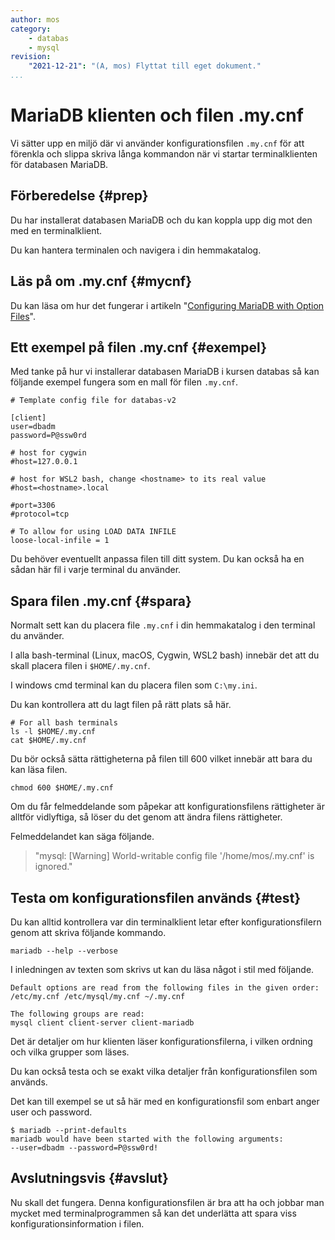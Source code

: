 ```yaml
---
author: mos
category:
    - databas
    - mysql
revision:
    "2021-12-21": "(A, mos) Flyttat till eget dokument."
...
```

MariaDB klienten och filen .my.cnf
==================================

Vi sätter upp en miljö där vi använder konfigurationsfilen `.my.cnf` för att förenkla och slippa skriva långa kommandon när vi startar terminalklienten för databasen MariaDB.

<!--more-->



Förberedelse {#prep}
--------------------------------------

Du har installerat databasen MariaDB och du kan koppla upp dig mot den med en terminalklient.

Du kan hantera terminalen och navigera i din hemmakatalog.



Läs på om .my.cnf {#mycnf}
--------------------------------------

Du kan läsa om hur det fungerar i artikeln "[Configuring MariaDB with Option Files](https://mariadb.com/kb/en/configuring-mariadb-with-option-files/)".



Ett exempel på filen .my.cnf {#exempel}
--------------------------------------

Med tanke på hur vi installerar databasen MariaDB i kursen databas så kan följande exempel fungera som en mall för filen `.my.cnf`.

```text
# Template config file for databas-v2

[client]
user=dbadm
password=P@ssw0rd

# host for cygwin
#host=127.0.0.1

# host for WSL2 bash, change <hostname> to its real value
#host=<hostname>.local

#port=3306
#protocol=tcp

# To allow for using LOAD DATA INFILE
loose-local-infile = 1
```

Du behöver eventuellt anpassa filen till ditt system. Du kan också ha en sådan här fil i varje terminal du använder.



Spara filen .my.cnf {#spara}
--------------------------------------

Normalt sett kan du placera file `.my.cnf` i din hemmakatalog i den terminal du använder.

I alla bash-terminal (Linux, macOS, Cygwin, WSL2 bash) innebär det att du skall placera filen i `$HOME/.my.cnf`.

I windows cmd terminal kan du placera filen som `C:\my.ini`.

Du kan kontrollera att du lagt filen på rätt plats så här.

```text
# For all bash terminals
ls -l $HOME/.my.cnf
cat $HOME/.my.cnf
```

Du bör också sätta rättigheterna på filen till 600 vilket innebär att bara du kan läsa filen.

```text
chmod 600 $HOME/.my.cnf
```

Om du får felmeddelande som påpekar att konfigurationsfilens rättigheter är alltför vidlyftiga, så löser du det genom att ändra filens rättigheter.

Felmeddelandet kan säga följande.

> "mysql: [Warning] World-writable config file '/home/mos/.my.cnf' is ignored."



Testa om konfigurationsfilen används {#test}
--------------------------------------

Du kan alltid kontrollera var din terminalklient letar efter konfigurationsfilern genom att skriva följande kommando.

```text
mariadb --help --verbose
```

I inledningen av texten som skrivs ut kan du läsa något i stil med följande.

```text
Default options are read from the following files in the given order:
/etc/my.cnf /etc/mysql/my.cnf ~/.my.cnf

The following groups are read:
mysql client client-server client-mariadb
```

Det är detaljer om hur klienten läser konfigurationsfilerna, i vilken ordning och vilka grupper som läses.

Du kan också testa och se exakt vilka detaljer från konfigurationsfilen som används.

Det kan till exempel se ut så här med en konfigurationsfil som enbart anger user och password.

```text
$ mariadb --print-defaults
mariadb would have been started with the following arguments:
--user=dbadm --password=P@ssw0rd!
```


Avslutningsvis {#avslut}
--------------------------------------

Nu skall det fungera. Denna konfigurationsfilen är bra att ha och jobbar man mycket med terminalprogrammen så kan det underlätta att spara viss konfigurationsinformation i filen.
